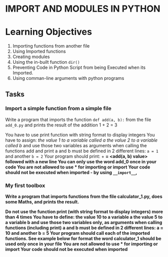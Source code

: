 # IMPORT AND MODULES IN PYTHON

# Learning Objectives
1. Importing functions from another file
2. Using Imported functions
3. Creating modules
4. Using the in-built function `dir()`
5. Preventing Code in Python Script from being Executed when its Imported.
6. Using comman-line arguments with python programs

## Tasks

### Import a simple function from a simple file
Write a program that imports the function `def add(a, b):` from the file `add_0.py` and prints the result of the addition 1 + 2 = 3

You have to use print function with string format to display integers
You have to assign:
*the value 1 to a variable called a
 the value 2 to a variable called b*
and use those two variables as arguments when calling the functions add and print
a and b must be defined in 2 different lines: `a = 1` and another `b = 2`
Your program should print: <a value> + <b value> = <add(a, b) value> followed with a new line
You can only use the word add_0 once in your code
You are not allowed to use * for importing or __import__
Your code should not be executed when imported - by using `__import__`,

### My first toolbox
Write a program that imports functions from the file calculator_1.py, does some Maths, and prints the result.

Do not use the function print (with string format to display integers) more than 4 times
You have to define:
the value 10 to a variable a
the value 5 to a variable b
and use those two variables only, as arguments when calling functions (including print)
a and b must be defined in 2 different lines: a = 10 and another b = 5
Your program should call each of the imported functions. See example below for format
the word calculator_1 should be used only once in your file
You are not allowed to use * for importing or __import__
Your code should not be executed when imported

###
